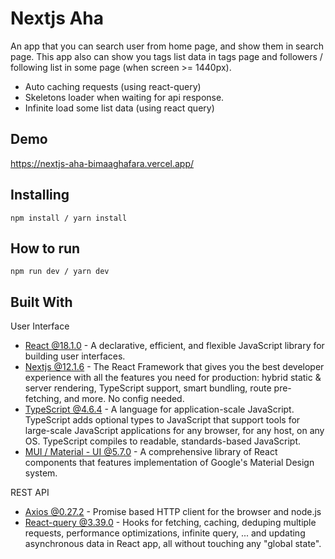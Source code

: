 # Nextjs Aha
An app that you can search user from home page, and show them in search page. This app also can show you tags list data in tags page and followers / following list in some page (when screen >= 1440px).
* Auto caching requests (using react-query)
* Skeletons loader when waiting for api response.
* Infinite load some list data (using react query)

## Demo
https://nextjs-aha-bimaaghafara.vercel.app/

## Installing
```
npm install / yarn install
```

## How to run
```
npm run dev / yarn dev
```

## Built With
User Interface
* [React @18.1.0](https://github.com/facebook/react) - A declarative, efficient, and flexible JavaScript library for building user interfaces.
* [Nextjs @12.1.6](https://github.com/vercel/next.js) - The React Framework that gives you the best developer experience with all the features you need for production: hybrid static & server rendering, TypeScript support, smart bundling, route pre-fetching, and more. No config needed.
* [TypeScript @4.6.4](https://github.com/microsoft/TypeScript) - A language for application-scale JavaScript. TypeScript adds optional types to JavaScript that support tools for large-scale JavaScript applications for any browser, for any host, on any OS. TypeScript compiles to readable, standards-based JavaScript.
* [MUI / Material - UI @5.7.0](https://github.com/mui/material-ui) - A comprehensive library of React components that features implementation of Google's Material Design system.

REST API
* [Axios @0.27.2](https://github.com/axios/axios) - Promise based HTTP client for the browser and node.js
* [React-query @3.39.0](https://github.com/tannerlinsley/react-query) - Hooks for fetching, caching, deduping multiple requests, performance optimizations, infinite query, ... and updating asynchronous data in React app, all without touching any "global state".
